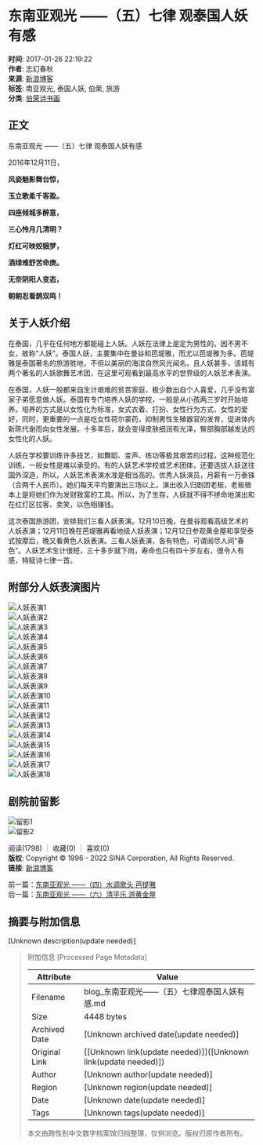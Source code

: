 # 东南亚观光 ——（五）七律 观泰国人妖有感

**时间**: 2017-01-26 22:19:22  
**作者**: 志幻春秋  
**来源**: [新浪博客](http://blog.sina.com.cn/u/1394039322)  
**标签**: 南亚观光, 泰国人妖, 伯荣, 旅游  
**分类**: [伯荣诗书画](//blog.sina.com.cn/s/articlelist_1394039322_5_1.html)  

## 正文

东南亚观光 ——（五）七律 观泰国人妖有感

2016年12月11日，

**风姿魅影舞台惊，**

**玉立歌柔千客盈。**

**四座倾城多醉意，**

**三心怜月几清明？**

**灯红可映姣娥梦，**

**酒绿难舒苦命庚。**

**无奈阴阳人变态，**

**朝朝忍看鹊双鸣！**

## 关于人妖介绍

在泰国，几乎在任何地方都能碰上人妖。人妖在法律上是定为男性的。因不男不女，故称“人妖”。泰国人妖，主要集中在曼谷和芭堤雅，而尤以芭堤雅为多。芭堤雅是泰国著名的旅游胜地，不但以美丽的海滨自然风光闻名，且人妖甚多，该城有两个著名的人妖歌舞艺术团，在这里可观看到最高水平的世界级的人妖艺术表演。

在泰国，人妖一般都来自生计艰难的贫苦家庭，极少数出自个人喜爱，几乎没有富家子弟愿意做人妖。泰国有专门培养人妖的学校，一般是从小孩两三岁时开始培养。培养的方式是以女性化为标准，女式衣着、打扮、女性行为方式、女性的爱好，同时，更重要的一点是吃女性荷尔蒙药，抑制男性生殖器官的发育，促进体内新陈代谢而向女性发展。十多年后，就会变得皮肤细润有光泽，臀部胸部越发达的女性化的人妖。

人妖在学校要训练许多技艺，如舞蹈、变声、练功等极其艰苦的过程，这种规范化训练，一般女性是难以承受的。有的人妖艺术学校或艺术团体，还要选拔人妖送往国外深造，所以，人妖艺术表演水准是相当高的。优秀人妖演员，月薪有一万泰铢（合两千人民币）。她们每天平均要演出三场以上。演出收入归剧团老板，老板根本上是将她们作为发财致富的工具。所以，为了生存，人妖就不得不拼命地演出和在红灯区拉客、卖笑，以色相赚钱。

这次泰国旅游团，安排我们三看人妖表演。12月10日晚，在曼谷观看高级艺术的人妖表演；12月11日晚在芭堤雅再看地级人妖表演；12月12日参观黄金屋和享受泰式按摩后，晚又看黄色人妖表演。三看人妖表演，各有特色，可谓阅尽人间“春色”。人妖艺术生计很短，三十多岁就下岗，寿命也只有四十岁左右，很令人有感，特赋诗七律一首。

## 附部分人妖表演图片

![人妖表演1](http://s9/bmiddle/001wlfjczy78un7XIBqf8&690)  
![人妖表演2](http://s2/bmiddle/001wlfjczy78uneVPc571&690)  
![人妖表演3](http://s12/mw690/001wlfjczy78in1BfTl2b&690)  
![人妖表演4](http://s16/mw690/001wlfjczy78in1jjwH4f&690)  
![人妖表演5](http://s4/mw690/001wlfjczy78in5KlmH53&690)  
![人妖表演6](http://s7/mw690/001wlfjczy78in5QRcq26&690)  
![人妖表演7](http://s7/mw690/001wlfjczy78in63flc46&690)  
![人妖表演8](http://s14/mw690/001wlfjczy78in6hb4xbd&690)  
![人妖表演9](http://s1/mw690/001wlfjczy78in6pTC850&690)  
![人妖表演10](http://s6/mw690/001wlfjczy78in6wppj85&690)  
![人妖表演11](http://s5/mw690/001wlfjczy78in6Yd9Ob4&690)  
![人妖表演12](http://s1/mw690/001wlfjczy78iniVqMM30&690)  
![人妖表演13](http://s14/mw690/001wlfjczy78iniBRCdad&690)  
![人妖表演14](http://s5/mw690/001wlfjczy78xpwGubO24&690)  
![人妖表演15](http://s12/mw690/001wlfjczy78xpwU4rN2b&690)  
![人妖表演16](http://s9/mw690/001wlfjczy78xpwBDpSd8&690)  
![人妖表演17](http://s4/mw690/001wlfjczy78iniRkb113&690)  
![人妖表演18](http://s2/mw690/001wlfjczy78unyTbaNd1&690)  

## 剧院前留影

![留影1](http://s9/mw690/001wlfjczy78iniIj2w48&690)  
![留影2](http://s11/mw690/001wlfjczy78untJVaO8a&690)  

阅读(1798) ┊ 收藏(0) ┊ 喜欢(0)  
**版权**: Copyright © 1996 - 2022 SINA Corporation, All Rights Reserved.  
**链接**: [新浪博客](http://blog.sina.com.cn/u/1394039322)  

前一篇：[东南亚观光 ——（四）水调歌头  芭提雅](//blog.sina.com.cn/s/blog_53175a1a0102y704.html)  
后一篇：[东南亚观光 ——（六）清平乐 游黄金屋](//blog.sina.com.cn/s/blog_53175a1a0102ygpm.html)

## 摘要与附加信息

<!-- tcd_abstract -->
[Unknown description(update needed)]
<!-- tcd_abstract_end -->

> 附加信息 [Processed Page Metadata]
>
> | Attribute       | Value                                  |
> |-----------------|----------------------------------------|
> | Filename        | blog_东南亚观光——（五）七律观泰国人妖有感.md                             |
> | Size            | 4448 bytes                           |
> | Archived Date   | [Unknown archived date(update needed)]                             |
> | Original Link   | [[Unknown link(update needed)]]([Unknown link(update needed)])                       |
> | Author          | [Unknown author(update needed)]                               |
> | Region          | [Unknown region(update needed)]                               |
> | Date            | [Unknown date(update needed)]                                 |
> | Tags            | [Unknown tags(update needed)]                                 |
>
> 本文由跨性别中文数字档案馆归档整理，仅供浏览。版权归原作者所有。
>